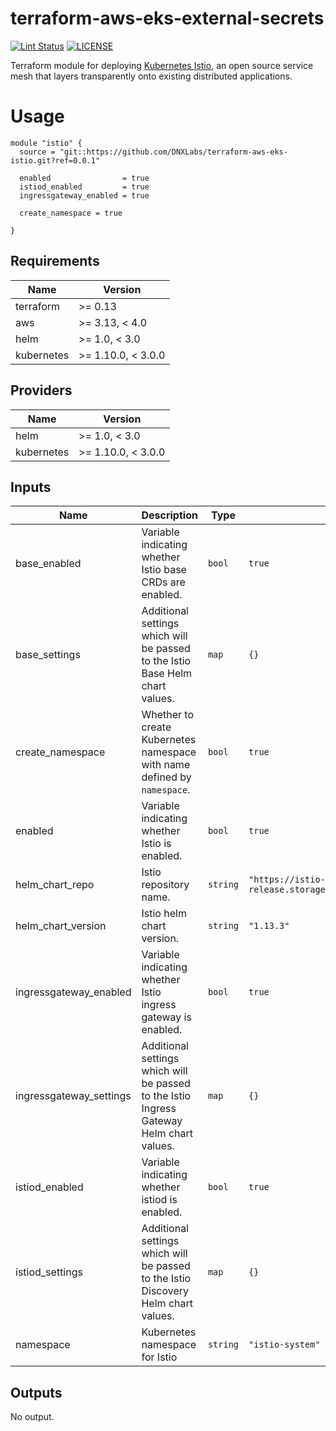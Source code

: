 # terraform-aws-eks-external-secrets

[![Lint Status](https://github.com/DNXLabs/terraform-aws-eks-istio/workflows/Lint/badge.svg)](https://github.com/DNXLabs/terraform-aws-eks-istio/actions)
[![LICENSE](https://img.shields.io/github/license/DNXLabs/terraform-aws-eks-istio)](https://github.com/DNXLabs/terraform-aws-eks-istio/blob/master/LICENSE)

Terraform module for deploying [Kubernetes Istio](https://github.com/istio/istio), an open source service mesh that layers transparently onto existing distributed applications.

# Usage

```
module "istio" {
  source = "git::https://github.com/DNXLabs/terraform-aws-eks-istio.git?ref=0.0.1"

  enabled                = true
  istiod_enabled         = true
  ingressgateway_enabled = true

  create_namespace = true

}
```

<!--- BEGIN_TF_DOCS --->

## Requirements

| Name | Version |
|------|---------|
| terraform | >= 0.13 |
| aws | >= 3.13, < 4.0 |
| helm | >= 1.0, < 3.0 |
| kubernetes | >= 1.10.0, < 3.0.0 |

## Providers

| Name | Version |
|------|---------|
| helm | >= 1.0, < 3.0 |
| kubernetes | >= 1.10.0, < 3.0.0 |

## Inputs

| Name | Description | Type | Default | Required |
|------|-------------|------|---------|:--------:|
| base\_enabled | Variable indicating whether Istio base CRDs are enabled. | `bool` | `true` | no |
| base\_settings | Additional settings which will be passed to the Istio Base Helm chart values. | `map` | `{}` | no |
| create\_namespace | Whether to create Kubernetes namespace with name defined by `namespace`. | `bool` | `true` | no |
| enabled | Variable indicating whether Istio is enabled. | `bool` | `true` | no |
| helm\_chart\_repo | Istio repository name. | `string` | `"https://istio-release.storage.googleapis.com/charts"` | no |
| helm\_chart\_version | Istio helm chart version. | `string` | `"1.13.3"` | no |
| ingressgateway\_enabled | Variable indicating whether Istio ingress gateway is enabled. | `bool` | `true` | no |
| ingressgateway\_settings | Additional settings which will be passed to the Istio Ingress Gateway Helm chart values. | `map` | `{}` | no |
| istiod\_enabled | Variable indicating whether istiod is enabled. | `bool` | `true` | no |
| istiod\_settings | Additional settings which will be passed to the Istio Discovery Helm chart values. | `map` | `{}` | no |
| namespace | Kubernetes namespace for Istio | `string` | `"istio-system"` | no |

## Outputs

No output.

<!--- END_TF_DOCS --->
